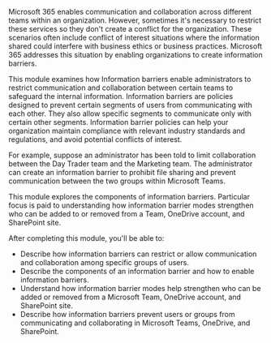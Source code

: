 Microsoft 365 enables communication and collaboration across different teams within an organization. However, sometimes it's necessary to restrict these services so they don't create a conflict for the organization. These scenarios often include conflict of interest situations where the information shared could interfere with business ethics or business practices. Microsoft 365 addresses this situation by enabling organizations to create information barriers.

This module examines how Information barriers enable administrators to restrict communication and collaboration between certain teams to safeguard the internal information. Information barriers are policies designed to prevent certain segments of users from communicating with each other. They also allow specific segments to communicate only with certain other segments. Information barrier policies can help your organization maintain compliance with relevant industry standards and regulations, and avoid potential conflicts of interest.

For example, suppose an administrator has been told to limit collaboration between the Day Trader team and the Marketing team. The administrator can create an information barrier to prohibit file sharing and prevent communication between the two groups within Microsoft Teams.

This module explores the components of information barriers. Particular focus is paid to understanding how information barrier modes strengthen who can be added to or removed from a Team, OneDrive account, and SharePoint site.

After completing this module, you'll be able to:

 -  Describe how information barriers can restrict or allow communication and collaboration among specific groups of users.
 -  Describe the components of an information barrier and how to enable information barriers.
 -  Understand how information barrier modes help strengthen who can be added or removed from a Microsoft Team, OneDrive account, and SharePoint site.
 -  Describe how information barriers prevent users or groups from communicating and collaborating in Microsoft Teams, OneDrive, and SharePoint.

